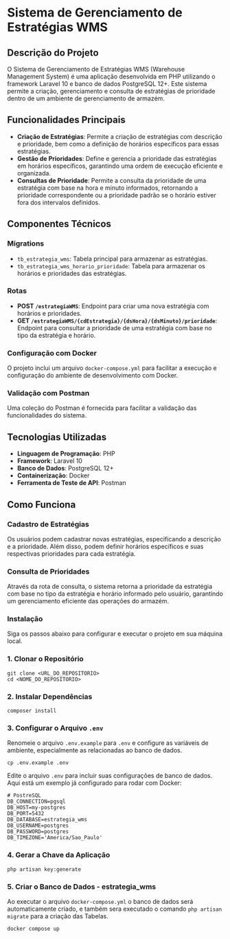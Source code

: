 # Sistema de Gerenciamento de Estratégias WMS

## Descrição do Projeto

O Sistema de Gerenciamento de Estratégias WMS (Warehouse Management System) é uma aplicação desenvolvida em PHP utilizando o framework Laravel 10 e banco de dados PostgreSQL 12+. Este sistema permite a criação, gerenciamento e consulta de estratégias de prioridade dentro de um ambiente de gerenciamento de armazém.

## Funcionalidades Principais

- **Criação de Estratégias**: Permite a criação de estratégias com descrição e prioridade, bem como a definição de horários específicos para essas estratégias.
- **Gestão de Prioridades**: Define e gerencia a prioridade das estratégias em horários específicos, garantindo uma ordem de execução eficiente e organizada.
- **Consultas de Prioridade**: Permite a consulta da prioridade de uma estratégia com base na hora e minuto informados, retornando a prioridade correspondente ou a prioridade padrão se o horário estiver fora dos intervalos definidos.

## Componentes Técnicos

### Migrations

- `tb_estrategia_wms`: Tabela principal para armazenar as estratégias.
- `tb_estrategia_wms_horario_prioridade`: Tabela para armazenar os horários e prioridades das estratégias.

### Rotas

- **POST `/estrategiaWMS`**: Endpoint para criar uma nova estratégia com horários e prioridades.
- **GET `/estrategiaWMS/{cdEstrategia}/{dsHora}/{dsMinuto}/prioridade`**: Endpoint para consultar a prioridade de uma estratégia com base no tipo da estratégia e horário.

### Configuração com Docker

O projeto inclui um arquivo `docker-compose.yml` para facilitar a execução e configuração do ambiente de desenvolvimento com Docker.

### Validação com Postman

Uma coleção do Postman é fornecida para facilitar a validação das funcionalidades do sistema.

## Tecnologias Utilizadas

- **Linguagem de Programação**: PHP
- **Framework**: Laravel 10
- **Banco de Dados**: PostgreSQL 12+
- **Containerização**: Docker
- **Ferramenta de Teste de API**: Postman

## Como Funciona

### Cadastro de Estratégias

Os usuários podem cadastrar novas estratégias, especificando a descrição e a prioridade. Além disso, podem definir horários específicos e suas respectivas prioridades para cada estratégia.

### Consulta de Prioridades

Através da rota de consulta, o sistema retorna a prioridade da estratégia com base no tipo da estratégia e horário informado pelo usuário, garantindo um gerenciamento eficiente das operações do armazém.

### Instalação
Siga os passos abaixo para configurar e executar o projeto em sua máquina local.
### 1. Clonar o Repositório
```
git clone <URL_DO_REPOSITORIO>
cd <NOME_DO_REPOSITORIO>
```
### 2. Instalar Dependências
```
composer install
```
### 3. Configurar o Arquivo `.env`
Renomeie o arquivo `.env.example` para `.env` e configure as variáveis de ambiente, especialmente as relacionadas ao banco de dados.
```
cp .env.example .env
```
Edite o arquivo `.env` para incluir suas configurações de banco de dados.<br>
Aqui está um exemplo já configurado para rodar com Docker:
```
# PostreSQL
DB_CONNECTION=pgsql
DB_HOST=my-postgres
DB_PORT=5432
DB_DATABASE=estrategia_wms
DB_USERNAME=postgres
DB_PASSWORD=postgres
DB_TIMEZONE='America/Sao_Paulo'
```
### 4. Gerar a Chave da Aplicação
```
php artisan key:generate
```
### 5. Criar o Banco de Dados - estrategia_wms
Ao executar o arquivo `docker-compose.yml` o banco de dados será automaticamente criado, e também sera executado o comando `php artisan migrate` para a criação das Tabelas.
```
docker compose up
```
